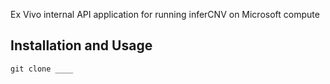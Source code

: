 Ex Vivo internal API application for running inferCNV on Microsoft compute

## Installation and Usage

```
git clone ____

```
